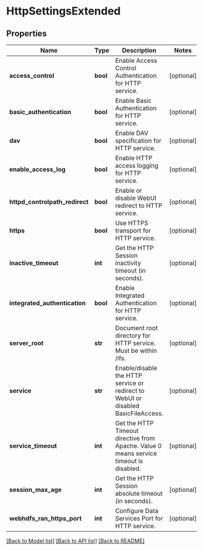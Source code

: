 # HttpSettingsExtended

## Properties
Name | Type | Description | Notes
------------ | ------------- | ------------- | -------------
**access_control** | **bool** | Enable Access Control Authentication for HTTP service. | [optional] 
**basic_authentication** | **bool** | Enable Basic Authentication for HTTP service. | [optional] 
**dav** | **bool** | Enable DAV specification for HTTP service. | [optional] 
**enable_access_log** | **bool** | Enable HTTP access logging for HTTP service. | [optional] 
**httpd_controlpath_redirect** | **bool** | Enable or disable WebUI redirect to HTTP service. | [optional] 
**https** | **bool** | Use HTTPS transport for HTTP service. | [optional] 
**inactive_timeout** | **int** | Get the HTTP Session inactivity timeout (in seconds). | [optional] 
**integrated_authentication** | **bool** | Enable Integrated Authentication for HTTP service. | [optional] 
**server_root** | **str** | Document root directory for HTTP service. Must be within /ifs. | [optional] 
**service** | **str** | Enable/disable the HTTP service or redirect to WebUI or disabled BasicFileAccess. | [optional] 
**service_timeout** | **int** | Get the HTTP Timeout directive from Apache. Value 0 means service timeout is disabled. | [optional] 
**session_max_age** | **int** | Get the HTTP Session absolute timeout (in seconds). | [optional] 
**webhdfs_ran_https_port** | **int** | Configure Data Services Port for HTTP service. | [optional] 

[[Back to Model list]](../README.md#documentation-for-models) [[Back to API list]](../README.md#documentation-for-api-endpoints) [[Back to README]](../README.md)


